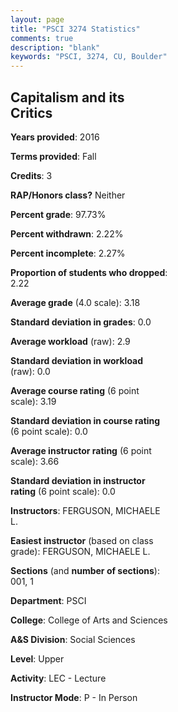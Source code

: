 ```yaml
---
layout: page
title: "PSCI 3274 Statistics"
comments: true
description: "blank"
keywords: "PSCI, 3274, CU, Boulder"
--- 
```

<head>
<script src="https://ajax.googleapis.com/ajax/libs/jquery/2.1.3/jquery.min.js"></script>
<script src="https://dl.dropboxusercontent.com/s/pc42nxpaw1ea4o9/highcharts.js?dl=0"></script>
<!-- <script src="../assets/js/highcharts.js"></script> -->
<style type="text/css">@font-face {
	font-family: "Bebas Neue";
	src: url(https://www.filehosting.org/file/details/544349/BebasNeue%20Regular.otf) format("opentype");
	}
	h1.Bebas { 
		font-family: "Bebas Neue", Verdana, Tahoma;
	}
</style>
</head>
<body>
	<div id="container" style="float: right; width: 45%; height: 88%; margin-left: 2.5%; margin-right: 2.5%;"></div>
	<script language="JavaScript">
		$(document).ready(function() {
		var chart = {type: 'column'};
		var title = {text: 'Grade Distribution'};
		var xAxis = {categories: ['A','B','C','D','F'],crosshair: true};
		var yAxis = {min: 0,title: {text: 'Percentage'}};
		var tooltip = {headerFormat: '<center><b><span style="font-size:20px">{point.key}</span></b></center>',
		               pointFormat: '<td style="padding:0"><b>{point.y:.1f}%</b></td>',
		               footerFormat: '</table>',shared: true,useHTML: true};
		var plotOptions = {column: {pointPadding: 0.0,borderWidth: 0}};  
		var credits = {enabled: false};var series= [{name: 'Percent',data: [32.56,62.79,0.0,0.0,4.65,]}];
		var json = {};
		json.chart = chart;
		json.title = title;
		json.tooltip = tooltip;
		json.xAxis = xAxis;
		json.yAxis = yAxis;  
		json.series = series;
		json.plotOptions = plotOptions;  
		json.credits = credits;
		$('#container').highcharts(json);
	});
	</script>
</body>
			   
## Capitalism and its Critics

**Years provided**: 2016

**Terms provided**: Fall

**Credits**: 3

**RAP/Honors class?** Neither

**Percent grade**: 97.73%

**Percent withdrawn**: 2.22%

**Percent incomplete**: 2.27%

**Proportion of students who dropped**: 2.22

**Average grade** (4.0 scale): 3.18

**Standard deviation in grades**: 0.0

**Average workload** (raw): 2.9

**Standard deviation in workload** (raw): 0.0

**Average course rating** (6 point scale): 3.19

**Standard deviation in course rating** (6 point scale): 0.0

**Average instructor rating** (6 point scale): 3.66

**Standard deviation in instructor rating** (6 point scale): 0.0

**Instructors**: FERGUSON, MICHAELE L.

**Easiest instructor** (based on class grade): FERGUSON, MICHAELE L.

**Sections** (and **number of sections**): 001, 1

**Department**: PSCI

**College**: College of Arts and Sciences

**A&S Division**: Social Sciences

**Level**: Upper

**Activity**: LEC - Lecture

**Instructor Mode**: P  - In Person